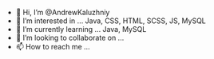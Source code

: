- 👋 Hi, I’m @AndrewKaluzhniy
- 👀 I’m interested in ... Java, CSS, HTML, SCSS, JS, MySQL
- 🌱 I’m currently learning ... Java, MySQL
- 💞️ I’m looking to collaborate on ...
- 📫 How to reach me ...

<!---
AndrewKaluzhniy/AndrewKaluzhniy is a ✨ special ✨ repository because its `README.md` (this file) appears on your GitHub profile.
You can click the Preview link to take a look at your changes.
--->
